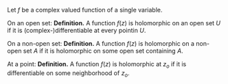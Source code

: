 Let $f$ be a complex valued function of a single variable.

On an open set:
**Definition.** A function $f(z)$ is holomorphic on an open set $U$ if it is (complex-)differentiable at every pointin $U$.

On a non-open set:
**Definition.** A function $f(z)$ is holomorphic on a non-open set $A$ if it is holomorphic on some open set containing $A$.

At a point:
**Definition.** A function $f(z)$ is holomorphic at $z_o$ if it is differentiable on some neighborhood of $z_o$.